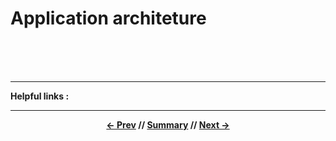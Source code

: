 # Application architeture



<br>
<br>
<br>
<hr>

**Helpful links :**

<hr>
<div align="center">

**[<- Prev](./2_assets.md) // [Summary](../README.md) // [Next ->](4_permissions.md)**

</div>